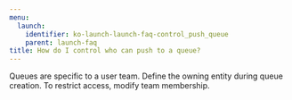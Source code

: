 ```yaml
---
menu:
  launch:
    identifier: ko-launch-launch-faq-control_push_queue
    parent: launch-faq
title: How do I control who can push to a queue?
---
```


Queues are specific to a user team. Define the owning entity during queue creation. To restrict access, modify team membership.